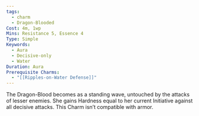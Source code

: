 ```yaml
---
tags:
  - charm
  - Dragon-Blooded
Cost: 4m, 1wp
Mins: Resistance 5, Essence 4
Type: Simple
Keywords:
  - Aura
  - Decisive-only
  - Water
Duration: Aura
Prerequisite Charms:
  - "[[Ripples-on-Water Defense]]"
---
```

The Dragon-Blood becomes as a standing wave, untouched by the attacks of lesser enemies. She gains Hardness equal to her current Initiative against all decisive attacks. This Charm isn’t compatible with armor.